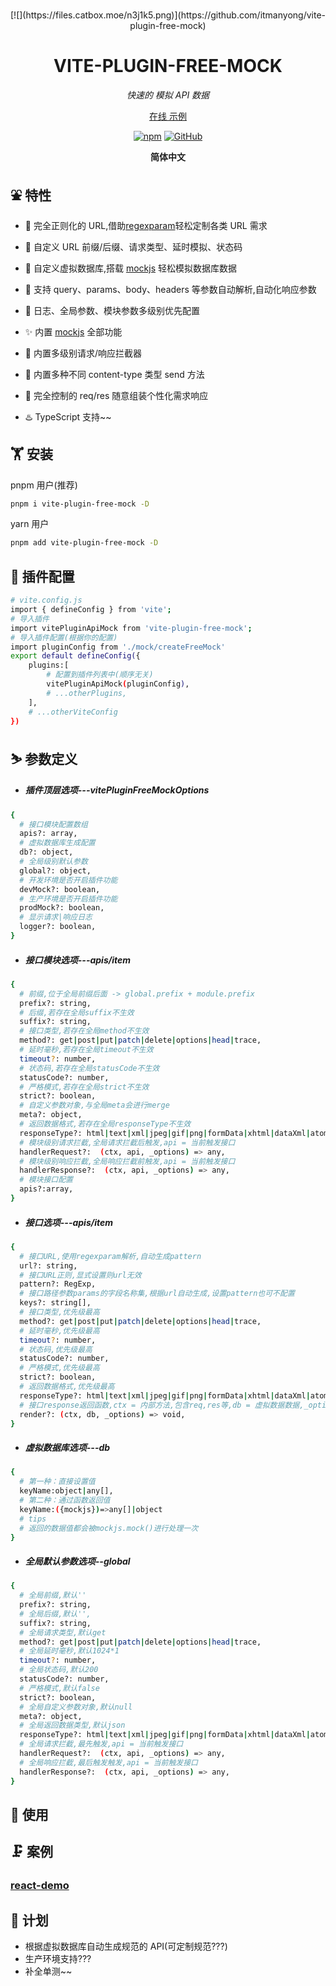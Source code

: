 <br>
<p align='center'>
[![](https://files.catbox.moe/n3j1k5.png)](https://github.com/itmanyong/vite-plugin-free-mock)
</p>
<h1 align='center'>VITE-PLUGIN-FREE-MOCK</h1>
<p align='center'><em>快速的 模拟 API 数据</em></p>
<p align='center'><a href="">在线 示例</a></p>
<p align='center'><a href="https://www.npmjs.com/package/vite-plugin-free-mock"><img src="https://img.shields.io/github/package-json/v/itmanyong/vite-plugin-free-mock?label=npm" alt="npm" /></a> <a href="https://github.com/itmanyong/vite-plugin-free-mock"><img src="https://img.shields.io/github/package-json/v/itmanyong/vite-plugin-free-mock?label=github" alt="GitHub" /></a>
</p><p align='center'><b>简体中文</b>
</p>

## ⛲ 特性

- 🌴 完全正则化的 URL,借助[regexparam](https://github.com/lukeed/regexparam)轻松定制各类 URL 需求

- 🌱 自定义 URL 前缀/后缀、请求类型、延时模拟、状态码

- 🍊 自定义虚拟数据库,搭载 [mockjs](https://github.com/nuysoft/Mock/wiki/Getting-Started) 轻松模拟数据库数据

- 🍖 支持 query、params、body、headers 等参数自动解析,自动化响应参数

- 🌊 日志、全局参数、模块参数多级别优先配置

- ✨ 内置 [mockjs](https://github.com/nuysoft/Mock/wiki/Getting-Started) 全部功能

- 🍜 内置多级别请求/响应拦截器

- 🥤 内置多种不同 content-type 类型 send 方法

- 🌿 完全控制的 req/res 随意组装个性化需求响应

- ♨️ TypeScript 支持~~

## 🏋️ 安装

pnpm 用户(推荐)

```bash
pnpm i vite-plugin-free-mock -D
```

yarn 用户

```bash
pnpm add vite-plugin-free-mock -D
```

## 💎 插件配置

```bash
# vite.config.js
import { defineConfig } from 'vite';
# 导入插件
import vitePluginApiMock from 'vite-plugin-free-mock';
# 导入插件配置(根据你的配置)
import pluginConfig from './mock/createFreeMock'
export default defineConfig({
    plugins:[
        # 配置到插件列表中(顺序无关)
        vitePluginApiMock(pluginConfig),
        # ...otherPlugins,
    ],
    # ...otherViteConfig
})
```

## ⛷️ 参数定义

- ##### 插件顶层选项---vitePluginFreeMockOptions

```bash
{
  # 接口模块配置数组
  apis?: array,
  # 虚拟数据库生成配置
  db?: object,
  # 全局级别默认参数
  global?: object,
  # 开发环境是否开启插件功能
  devMock?: boolean,
  # 生产环境是否开启插件功能
  prodMock?: boolean,
  # 显示请求|响应日志
  logger?: boolean,
}
```

- ##### 接口模块选项---apis/item

```bash
{
  # 前缀,位于全局前缀后面 -> global.prefix + module.prefix
  prefix?: string,
  # 后缀,若存在全局suffix不生效
  suffix?: string,
  # 接口类型,若存在全局method不生效
  method?: get|post|put|patch|delete|options|head|trace,
  # 延时毫秒,若存在全局timeout不生效
  timeout?: number,
  # 状态码,若存在全局statusCode不生效
  statusCode?: number,
  # 严格模式,若存在全局strict不生效
  strict?: boolean,
  # 自定义参数对象,与全局meta会进行merge
  meta?: object,
  # 返回数据格式,若存在全局responseType不生效
  responseType?: html|text|xml|jpeg|gif|png|formData|xhtml|dataXml|atomXml|json|pdf|word|stream|form,
  # 模块级别请求拦截,全局请求拦截后触发,api = 当前触发接口
  handlerRequest?:  (ctx, api, _options) => any,
  # 模块级别响应拦截,全局响应拦截前触发,api = 当前触发接口
  handlerResponse?:  (ctx, api, _options) => any,
  # 模块接口配置
  apis?:array,
}

```

- ##### 接口选项---apis/item

```bash
{
  # 接口URL,使用regexparam解析,自动生成pattern
  url?: string,
  # 接口URL正则,显式设置则url无效
  pattern?: RegExp,
  # 接口路径参数params的字段名称集,根据url自动生成,设置pattern也可不配置
  keys?: string[],
  # 接口类型,优先级最高
  method?: get|post|put|patch|delete|options|head|trace,
  # 延时毫秒,优先级最高
  timeout?: number,
  # 状态码,优先级最高
  statusCode?: number,
  # 严格模式,优先级最高
  strict?: boolean,
  # 返回数据格式,优先级最高
  responseType?: html|text|xml|jpeg|gif|png|formData|xhtml|dataXml|atomXml|json|pdf|word|stream|form,
  # 接口response返回函数,ctx = 内部方法,包含req,res等,db = 虚拟数据数据,_options = 最终的插件配置
  render?: (ctx, db, _options) => void,
}

```

- ##### 虚拟数据库选项---db

```bash
{
  # 第一种：直接设置值
  keyName:object|any[],
  # 第二种：通过函数返回值
  keyName:({mockjs})=>any[]|object
  # tips
  # 返回的数据值都会被mockjs.mock()进行处理一次
}

```

- ##### 全局默认参数选项--global

```bash
{
  # 全局前缀,默认''
  prefix?: string,
  # 全局后缀,默认'',
  suffix?: string,
  # 全局请求类型,默认get
  method?: get|post|put|patch|delete|options|head|trace,
  # 全局延时毫秒,默认1024*1
  timeout?: number,
  # 全局状态码,默认200
  statusCode?: number,
  # 严格模式,默认false
  strict?: boolean,
  # 全局自定义参数对象,默认null
  meta?: object,
  # 全局返回数据类型,默认json
  responseType?: html|text|xml|jpeg|gif|png|formData|xhtml|dataXml|atomXml|json|pdf|word|stream|form,
  # 全局请求拦截,最先触发,api = 当前触发接口
  handlerRequest?:  (ctx, api, _options) => any,
  # 全局响应拦截,最后触发触发,api = 当前触发接口
  handlerResponse?:  (ctx, api, _options) => any,
}

```
## 👀 使用

## 🗜️ 案例

### [react-demo](https://github.com/itmanyong/vite-plugin-free-mock/tree/master/examples/demo-react)

## 📅 计划

- 根据虚拟数据库自动生成规范的 API(可定制规范???)
- 生产环境支持???
- 补全单测~~
